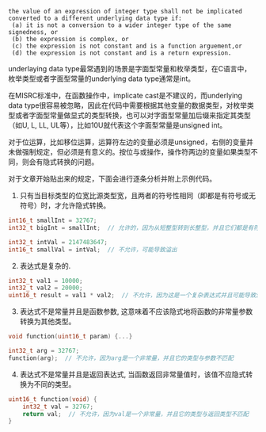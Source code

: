 ```
the value of an expression of integer type shall not be implicated converted to a different underlying data type if:
 (a) it is not a conversion to a wider integer type of the same signedness, or
 (b) the expression is complex, or
 (c) the expression is not constant and is a function arguement,or 
 (d) the expression is not constant and is a return expression.
```
underlaying data type最常遇到的场景是字面型常量和枚举类型，在C语言中，枚举类型或者字面型常量的underlying data type通常是int。

在MISRC标准中，在函数操作中，implicate cast是不建议的，而underlying data type很容易被忽略，因此在代码中需要根据其他变量的数据类型，对枚举类型或者字面型常量做显式的类型转换，也可以对字面型常量加后缀来指定其类型（如U, L, LL, UL等），比如10U就代表这个字面型常量是unsigned int。

对于位运算，比如移位运算，运算符左边的变量必须是unsigned，右侧的变量并未做强制规定，但必须是有意义的。按位与或操作，操作符两边的变量如果类型不同，则会有隐式转换的问题。

对于文章开始贴出来的规定，下面会进行逐条分析并附上示例代码。

1. 只有当目标类型的位宽比源类型宽，且两者的符号性相同（即都是有符号或无符号）时，才允许隐式转换。
```c
int16_t smallInt = 32767;
int32_t bigInt = smallInt;  // 允许的，因为从短整型转到长整型，并且它们都是有符号的

int32_t intVal = 2147483647;
int16_t smallVal = intVal;  // 不允许，可能导致溢出
```

2. 表达式是复杂的.
```c
int32_t val1 = 10000;
int32_t val2 = 20000;
uint16_t result = val1 * val2;  // 不允许，因为这是一个复杂表达式并且可能导致溢出
```

3. 表达式不是常量并且是函数参数, 这意味着不应该隐式地将函数的非常量参数转换为其他类型。
```c
void function(uint16_t param) {...}

int32_t arg = 32767;
function(arg);  // 不允许，因为arg是一个非常量，并且它的类型与参数不匹配
```

4. 表达式不是常量并且是返回表达式, 当函数返回非常量值时，该值不应隐式转换为不同的类型。
```c
uint16_t function(void) {
    int32_t val = 32767;
    return val;  // 不允许，因为val是一个非常量，并且它的类型与返回类型不匹配
}
```


